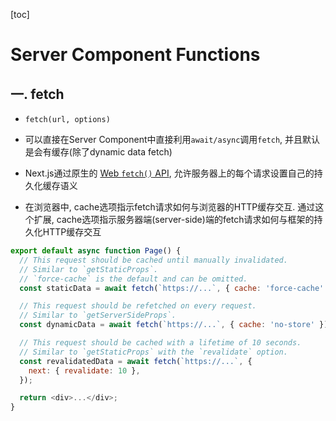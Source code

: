 [toc]

# Server Component Functions

## 一. fetch

- `fetch(url, options)`

- 可以直接在Server Component中直接利用`await/async`调用`fetch`, 并且默认是会有缓存(除了dynamic data fetch)

- Next.js通过原生的 [Web `fetch()` API](https://developer.mozilla.org/en-US/docs/Web/API/Fetch_API), 允许服务器上的每个请求设置自己的持久化缓存语义
- 在浏览器中, cache选项指示fetch请求如何与浏览器的HTTP缓存交互. 通过这个扩展, cache选项指示服务器端(server-side)端的fetch请求如何与框架的持久化HTTP缓存交互

```js
export default async function Page() {
  // This request should be cached until manually invalidated.
  // Similar to `getStaticProps`.
  // `force-cache` is the default and can be omitted.
  const staticData = await fetch(`https://...`, { cache: 'force-cache' });

  // This request should be refetched on every request.
  // Similar to `getServerSideProps`.
  const dynamicData = await fetch(`https://...`, { cache: 'no-store' });

  // This request should be cached with a lifetime of 10 seconds.
  // Similar to `getStaticProps` with the `revalidate` option.
  const revalidatedData = await fetch(`https://...`, {
    next: { revalidate: 10 },
  });

  return <div>...</div>;
}
```

